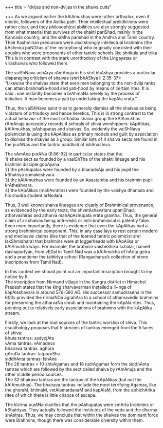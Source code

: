 +++
title = "dvijas and non-dvijas in the shaiva cults"

+++
As we argued earlier the kAlAmukhas were rather orthodox, even if
electic, followers of the Astika path. Their intellectual prelidictions
were rather clear, and they philosophical abilities are also strongly
suggested from what material that survives of the shakti pariShad,
mainly in the Kannada country, and the siMha parishad in the Andhra and
Tamil country. Their Kashmirian precursors were also strongly
intellectual brahmins (the kAshmira paNDitas of the inscriptions) who
originally coexisted with their cousins who were proponents of other
tantric schools like shrikula and trika. This is in contrast with the
stark unorthodoxy of the Lingayatas or vIrashaivas who followed them.

The vaiShNava achArya rAmAnuja in his shrI bhAshya provides a particular
disparaging criticism of shaivas (shri bhAShya ii.2.35-37):  
“Likewise the shaivas state that even men belonging to the non-dvija
ranks can attain brahmaNa-hood and yati-hood by means of certain rites.
It is said : one instantly becomes a brAhmaNa merely by the process of
initiation. A man becomes a yati by undertaking the kapAla vrata.”

Thus, the vaiShNava saint tries to generally dismiss all the shaivas as
being violators of orthodoxy and hence heretics. This is in strong
contrast to the actual behavior of the most orthodox shaiva group the
kAlAmukhas. rAmAnuja accurately records 4 schools of shiva worshippers:
kApAlikas, kAlAmukhas, pAshupatas and shaivas. So, evidently the
vaiShNava polemicist is using the kApAlikas as primary models and guilt
by association to dismiss the shaivas as a group. Similar lists of 4
shaiva sects are found in the purANas and the tantric paddhati of
ishAnashiva.

The vAmAna purANa (6.86-92) in particular states that the:  
1\) shaiva sect as founded by a vasiShTha of the shakti lineage and his
brahmin disciple gopAyana.  
2\) the pAshupatas were founded by a bharadvAja and his pupil the
kShatriya somakeshvara.  
3\) the kAlAmukhas were founded by an Apastamba and his brahmin pupil
krAtheshvara.  
4\) the kApAlikas (mahAvratins) were founded by the vaishya dhanada and
his shudra student arNodara.

Thus, 3 well known shaiva lineages are clearly of Brahminical
provenance, as evidenced by the early texts, the shvetAshavatara
upaniShad, atharvashiras and atharva mahApAshupata vrata grantha. Thus,
the general claim of all shaivas being anti-vedic or anti-brahminical is
patently false. Even more importantly, there is evidence that even the
kApAlikas had a strong brahminical component. This, in any case lays to
rest certain modern and medieaval claims (like that of the learned
tantric polemicist shri lakShmidhara) that brahmins were at loggerheads
with kApAlika or kAlAmukha ways. For example, the brahmin vaisheShika
scholar, named dashapurIyan, from vEDal in Tamil Nad was a kAlAmukha of
hArita gotra and a practioner the taittirIya school (Rangacharya’s
collection of stone inscriptions from Tamil Nad).

In this context we should point out an important inscription brought to
my notice by R.  
The inscription from Nirmand village in the Kangra district in Himachal
Pradesh states that the king sharvavarman installed a li\~nga of
kapAleshavara in around 576-580 AD. His successor samudrasena in the
600s provided the nirmaNDa agrahAra to a school of atharvavedic brahmins
for preserving the atharvaNa shruti and maintaining the kApAla rites.
Thus, pointing out to relatively early associations of brahmins with the
kApAlika stream.

Finally, we look at the root sources of the tantric worship of shiva.
This escathology proposes that 5 streams of tantras emerged from the 5
faces of shiva:  
bhuta tantras: sadyojAta  
vAma tantras: vAmadeva  
bhairava tantras: aghora  
gAruDa tantras: tatpuruSha  
siddhAnta tantras: IshAna  
The 28 tantras = 10 shivAgamas and 18 rudrAgamas form the siddhAnta
tantras which are followed by the sect called shaiva by rAmAnuja and the
other middle period sources.  
The 32 bhairava tantras are the tantras of the kApAlikas (but not the
kAlAmukhas). The bhairava tantras include the most terrifying Agamas,
like the ghoraM, bhImaM, vetAlamardanaM and kapAlaM, from the
abhichArika rites of which there is little chance of escape.

The kUrma purANa clarifies that the pAshupatas were smArta brahmins or
kShatriyas. They actually followed the institutes of the veda and the
dharma shAstras. Thus, we may conclude that within the shaivas the
dominant force were Brahmins, though there was considerable diversity
within them.
